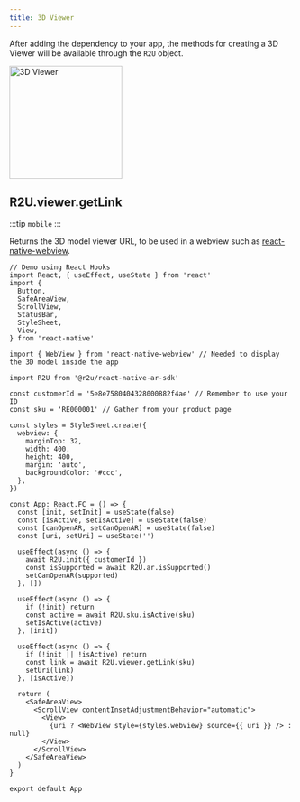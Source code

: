 ```yaml
---
title: 3D Viewer
---
```


After adding the dependency to your app, the methods for creating a 3D Viewer will be available through the `R2U` object.

<p float="left">
  <img src="https://storage.googleapis.com/r2u-sdk-bucket/documentation/react-native-viewer.png" title="3D Viewer" width="200"/>
</p>

## R2U.viewer.getLink

:::tip `mobile`
:::

Returns the 3D model viewer URL, to be used in a webview such as [react-native-webview](https://github.com/react-native-webview/react-native-webview).

```tsx
// Demo using React Hooks
import React, { useEffect, useState } from 'react'
import {
  Button,
  SafeAreaView,
  ScrollView,
  StatusBar,
  StyleSheet,
  View,
} from 'react-native'

import { WebView } from 'react-native-webview' // Needed to display the 3D model inside the app

import R2U from '@r2u/react-native-ar-sdk'

const customerId = '5e8e7580404328000882f4ae' // Remember to use your ID
const sku = 'RE000001' // Gather from your product page

const styles = StyleSheet.create({
  webview: {
    marginTop: 32,
    width: 400,
    height: 400,
    margin: 'auto',
    backgroundColor: '#ccc',
  },
})

const App: React.FC = () => {
  const [init, setInit] = useState(false)
  const [isActive, setIsActive] = useState(false)
  const [canOpenAR, setCanOpenAR] = useState(false)
  const [uri, setUri] = useState('')

  useEffect(async () => {
    await R2U.init({ customerId })
    const isSupported = await R2U.ar.isSupported()
    setCanOpenAR(supported)
  }, [])

  useEffect(async () => {
    if (!init) return
    const active = await R2U.sku.isActive(sku)
    setIsActive(active)
  }, [init])

  useEffect(async () => {
    if (!init || !isActive) return
    const link = await R2U.viewer.getLink(sku)
    setUri(link)
  }, [isActive])

  return (
    <SafeAreaView>
      <ScrollView contentInsetAdjustmentBehavior="automatic">
        <View>
          {uri ? <WebView style={styles.webview} source={{ uri }} /> : null}
        </View>
      </ScrollView>
    </SafeAreaView>
  )
}

export default App
```

